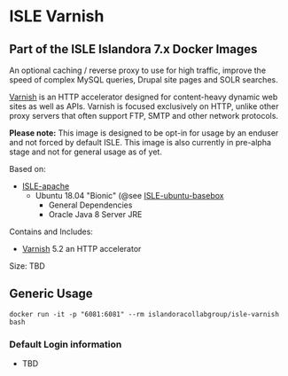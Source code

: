 # ISLE Varnish

## Part of the ISLE Islandora 7.x Docker Images
An optional caching / reverse proxy to use for high traffic, improve the speed of complex MySQL queries, Drupal site pages and SOLR searches.

[Varnish](https://varnish-cache.org/) is an HTTP accelerator designed for content-heavy dynamic web sites as well as APIs. Varnish is focused exclusively on HTTP, unlike other proxy servers that often support FTP, SMTP and other network protocols.


**Please note:** This image is designed to be opt-in for usage by an enduser and not forced by default ISLE. This image is also currently in pre-alpha stage and not for general usage as of yet.

Based on:
  - [ISLE-apache](https://github.com/Islandora-Collaboration-Group/isle-apache)
    - Ubuntu 18.04 "Bionic" (@see [ISLE-ubuntu-basebox](https://cloud.docker.com/u/islandoracollabgroup/repository/docker/islandoracollabgroup/isle-ubuntu-basebox)
      - General Dependencies
      - Oracle Java 8 Server JRE

Contains and Includes:
  - [Varnish](https://varnish-cache.org/releases/index.html) 5.2 an HTTP accelerator

Size: TBD

## Generic Usage

```
docker run -it -p "6081:6081" --rm islandoracollabgroup/isle-varnish bash
```

### Default Login information

* TBD
